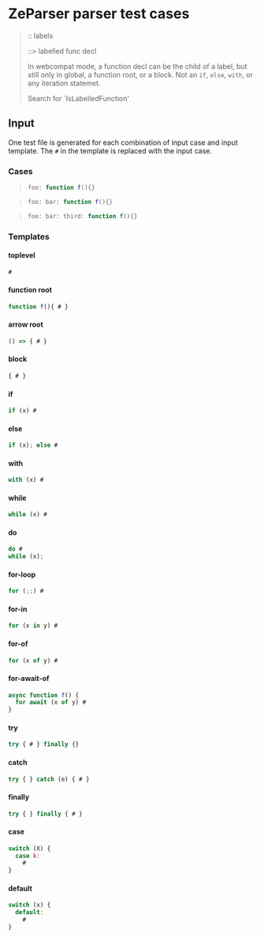 # ZeParser parser test cases

> :: labels
>
> ::> labelled func decl
>
> In webcompat mode, a function decl can be the child of a label, but still only in global, a function root, or a block. Not an `if`, `else`, `with`, or any iteration statemet.
>
> Search for `IsLabelledFunction'

## Input

One test file is generated for each combination of input case and input template. The `#` in the template is replaced with the input case.

### Cases

> `````js
> foo: function f(){}
> `````

> `````js
> foo: bar: function f(){}
> `````

> `````js
> foo: bar: third: function f(){}
> `````

### Templates

#### toplevel

`````js
#
`````

#### function root

`````js
function f(){ # }
`````

#### arrow root

`````js
() => { # }
`````

#### block

`````js
{ # }
`````

#### if

`````js
if (x) #
`````

#### else

`````js
if (x); else #
`````

#### with

`````js
with (x) #
`````

#### while

`````js
while (x) #
`````

#### do

`````js
do # 
while (x);
`````

#### for-loop

`````js
for (;;) #
`````

#### for-in

`````js
for (x in y) #
`````

#### for-of

`````js
for (x of y) #
`````

#### for-await-of

`````js
async function f() {
  for await (x of y) #
}
`````

#### try

`````js
try { # } finally {}
`````

#### catch

`````js
try { } catch (e) { # }
`````

#### finally

`````js
try { } finally { # }
`````

#### case

`````js
switch (X) {
  case k:
    #
}
`````

#### default

`````js
switch (x) {
  default:
    #
}
`````
